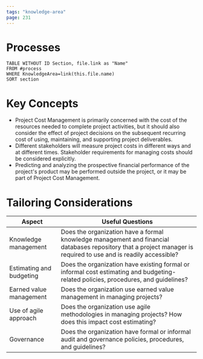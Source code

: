 ```yaml
---
tags: "knowledge-area"
page: 231
---
```

# Processes
```dataview
TABLE WITHOUT ID Section, file.link as "Name"
FROM #process 
WHERE KnowledgeArea=link(this.file.name)
SORT section
```
# Key Concepts
- Project Cost Management is primarily concerned with the cost of the resources needed to complete project activities, but it should also consider the effect of project decisions on the subsequent recurring cost of using, maintaining, and supporting project deliverables.
- Different stakeholders will measure project costs in different ways and at different times. Stakeholder requirements for managing costs should be considered explicitly.
- Predicting and analyzing the prospective financial performance of the project's product may be performed outside the project, or it may be part of Project Cost Management.
# Tailoring Considerations
| Aspect | Useful Questions |
| ---- | ---- |
| Knowledge management | Does the organization have a formal knowledge management and financial databases repository that a project manager is required to use and is readily accessible? |
| Estimating and budgeting | Does the organization have existing formal or informal cost estimating and budgeting-related policies, procedures, and guidelines? |
| Earned value management | Does the organization use earned value management in managing projects? |
| Use of agile approach | Does the organization use agile methodologies in managing projects? How does this impact cost estimating? |
| Governance | Does the organization have formal or informal audit and governance policies, procedures, and guidelines? |
